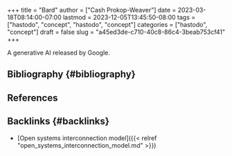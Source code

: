 +++
title = "Bard"
author = ["Cash Prokop-Weaver"]
date = 2023-03-18T08:14:00-07:00
lastmod = 2023-12-05T13:45:50-08:00
tags = ["hastodo", "concept", "hastodo", "concept"]
categories = ["hastodo", "concept"]
draft = false
slug = "a45ed3de-c710-40c8-86c4-3beab753cf41"
+++

A generative AI released by Google.


## Bibliography {#bibliography}

## References

<style>.csl-entry{text-indent: -1.5em; margin-left: 1.5em;}</style><div class="csl-bib-body">
</div>


## Backlinks {#backlinks}

-   [Open systems interconnection model]({{< relref "open_systems_interconnection_model.md" >}})
